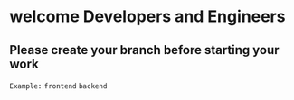# welcome Developers and Engineers
## Please create your branch before starting your work
`Example:` `frontend` `backend`
